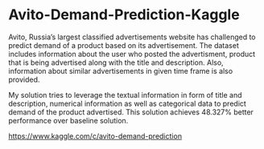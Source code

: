 # Avito-Demand-Prediction-Kaggle

Avito, Russia’s largest classified advertisements website has challenged to predict demand of a product based on its advertisement. The dataset includes information about the user who posted the advertisment, product that is being advertised along with the title and description. Also, information about similar advertisements in given time frame is also provided.


My solution tries to leverage the textual information in form of title and description, numerical information as well as categorical data to predict demand of the product advertised. This solution achieves 48.327% better performance over baseline solution. 

https://www.kaggle.com/c/avito-demand-prediction
